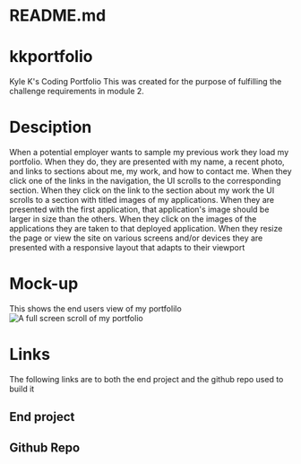 # README.md
# kkportfolio
Kyle K's Coding Portfolio 
This was created for the purpose of fulfilling the challenge requirements in module 2.
# Desciption
When a potential employer wants to sample my previous work they load my portfolio. When they do, they are presented with my name, a recent photo, and links to sections about me, my work, and how to contact me. When they click one of the links in the navigation, the UI scrolls to the corresponding section. When they click on the link to the section about my work the UI scrolls to a section with titled images of my applications. When they are presented with the first application, that application's image should be larger in size than the others. When they click on the images of the applications they are taken to that deployed application. When they resize the page or view the site on various screens and/or devices they are presented with a responsive layout that adapts to their viewport
# Mock-up
This shows the end users view of my portfolilo
![A full screen scroll of my portfolio](/Develop/images/Scroll.gif)
# Links
The following links are to both the end project and the github repo used to build it
## End project

## Github Repo
